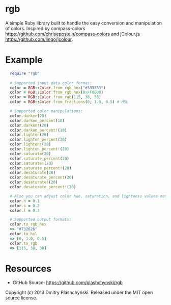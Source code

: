 rgb
===

A simple Ruby library built to handle the easy conversion and manipulation of colors. Inspired by compass-colors https://github.com/chriseppstein/compass-colors and jColour.js https://github.com/lingo/jcolour.

Example
===
```ruby
  require "rgb"
  
  # Supported input data color formas:
  color = RGB::Color.from_rgb_hex("#333333")
  color = RGB::Color.from_rgb_hex(0xFF0000)
  color = RGB::Color.from_rgb(115, 38, 38)
  color = RGB::Color.from_fractions(0, 1.0, 0.5) # HSL

  # Supported color manipulations:
  color.darken(20)
  color.darken_percent(10)
  color.darken!(20)
  color.darken_percent!(10)
  color.lighten(20)
  color.lighten_percent(20)
  color.lighten!(20)
  color.lighten_percent!(20)
  color.saturate(20)
  color.saturate_percent(20)
  color.saturate!(20)
  color.saturate_percent!(20)
  color.desaturate(20)
  color.desaturate_percent(20)
  color.desaturate!(20)
  color.desaturate_percent!(20)

  # Also you can adjust color hue, saturation, and lightness values manually:
  color.h = 0.1
  color.s = 0.2
  color.l = 0.3

  # Supported output formats:
  color.to_rgb_hex
  => "#732626"
  color.to_hsl
  => [0, 1.0, 0.5]
  color.to_rgb
  => [115, 38, 38]
```

Resources
===

* GitHub Source: https://github.com/plashchynski/rgb

Copyright (c) 2013 Dmitry Plashchynski. Released under the MIT open source license.
